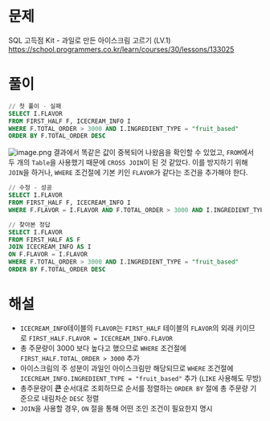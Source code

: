 # 문제
SQL 고득점 Kit - 과일로 만든 아이스크림 고르기 (LV.1)
https://school.programmers.co.kr/learn/courses/30/lessons/133025


# 풀이

```SQL
// 첫 풀이 - 실패
SELECT I.FLAVOR
FROM FIRST_HALF F, ICECREAM_INFO I
WHERE F.TOTAL_ORDER > 3000 AND I.INGREDIENT_TYPE = "fruit_based"
ORDER BY F.TOTAL_ORDER DESC
```
![image.png](https://prod-files-secure.s3.us-west-2.amazonaws.com/36cb976a-d1a6-4969-9f82-1b24cc446758/332f8115-b0aa-40f7-9991-4b11d1a77ef4/image.png)
결과에서 똑같은 값이 중복되어 나왔음을 확인할 수 있었고, `FROM`에서 두 개의 `Table`을 사용했기 때문에 `CROSS JOIN`이 된 것 같았다.
이를 방지하기 위해 `JOIN`을 하거나, `WHERE` 조건절에 기본 키인 `FLAVOR`가 같다는 조건을 추가해야 한다.


```SQL
// 수정 - 성공
SELECT I.FLAVOR 
FROM FIRST_HALF F, ICECREAM_INFO I 
WHERE F.FLAVOR = I.FLAVOR AND F.TOTAL_ORDER > 3000 AND I.INGREDIENT_TYPE = "fruit_based" ORDER BY F.TOTAL_ORDER DESC 

// 찾아본 정답 
SELECT I.FLAVOR 
FROM FIRST_HALF AS F 
JOIN ICECREAM_INFO AS I 
ON F.FLAVOR = I.FLAVOR 
WHERE F.TOTAL_ORDER > 3000 AND I.INGREDIENT_TYPE = "fruit_based" 
ORDER BY F.TOTAL_ORDER DESC
```

# 해설
* `ICECREAM_INFO`테이블의 `FLAVOR`는 `FIRST_HALF` 테이블의 `FLAVOR`의 외래 키이므로 `FIRST_HALF.FLAVOR = ICECREAM_INFO.FLAVOR`
* 총 주문량이 3000 보다 높다고 했으므로 `WHERE` 조건절에 `FIRST_HALF.TOTAL_ORDER > 3000` 추가
* 아이스크림의 주 성분이 과일인 아이스크림만 해당되므로 `WHERE` 조건절에 `ICECREAM_INFO.INGREDIENT_TYPE = "fruit_based"` 추가 (`LIKE` 사용해도 무방)
* 총주문량이 **큰** 순서대로 조회하므로 순서를 정렬하는 `ORDER BY` 절에 총 주문량 기준으로 내림차순 `DESC` 정렬
* `JOIN`을 사용할 경우, `ON` 절을 통해 어떤 조인 조건이 필요한지 명시